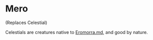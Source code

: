# Mero

(Replaces Celestial)


Celestials are creatures native to [Eromorra.md](../Realms/Eromorra.md), and good by nature.